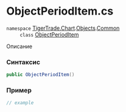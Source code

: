 
# ObjectPeriodItem.cs
`namespace` [TigerTrade.Chart](../../../../../TigerTrade.Chart.md).[Objects](../../../../../TigerTrade.Chart/Objects.md).[Common](../../../../../TigerTrade.Chart/Objects/Common.md)  
&nbsp;&nbsp;&nbsp;&nbsp;&nbsp;&nbsp;&nbsp;&nbsp;&nbsp;`class` [ObjectPeriodItem](../../ObjectPeriodItem.cs.md)

Описание

### Синтаксис
```csharp
public ObjectPeriodItem()
```


### Пример  
```csharp
// example
```
                    
                    